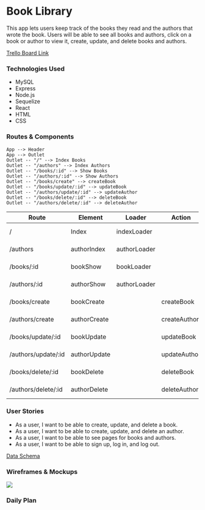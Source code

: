 # Book Library
This app lets users keep track of the books they read and the authors that wrote the book. Users will be able to see all books and authors, click on a book or author to view it, create, update, and delete books and authors. 

[Trello Board Link](https://trello.com/b/e9tUtCcX/capstone)

### Technologies Used
- MySQL
- Express
- Node.js
- Sequelize
- React
- HTML
- CSS

### Routes & Components
```
App --> Header
App --> Outlet
Outlet -- "/" --> Index Books
Outlet -- "/authors" --> Index Authors
Outlet -- "/books/:id" --> Show Books
Outlet -- "/authors/:id" --> Show Authors
Outlet -- "/books/create" --> createBook
Outlet -- "/books/update/:id" --> updateBook
Outlet -- "/authors/update/:id" --> updateAuthor
Outlet -- "/books/delete/:id" --> deleteBook
Outlet -- "/authors/delete/:id" --> deleteAuthor
```

| Route | Element | Loader | Action | Summary |
| ----- | ------- | ------ | ------ | ------- |
|   /   |  Index  | indexLoader |   | Show all books |
| /authors | authorIndex | authorLoader | | Show all authors |
| /books/:id | bookShow | bookLoader | | Show one book |
| /authors/:id | authorShow | authorLoader | | Show one author |
| /books/create | bookCreate | | createBook | Create a book |
| /authors/create | authorCreate | | createAuthor | Create an author |
| /books/update/:id | bookUpdate | | updateBook | Update a book |
| /authors/update/:id | authorUpdate | | updateAuthor | Update an author |
| /books/delete/:id | bookDelete | | deleteBook | Delete a book |
| /authors/delete/:id | authorDelete | | deleteAuthor | Delete an author |

### User Stories
- As a user, I want to be able to create, update, and delete a book.
- As a user, I want to be able to create, update, and delete an author.
- As a user, I want to be able to see pages for books and authors.
- As a user, I want to be able to sign up, log in, and log out.

[Data Schema](https://drawsql.app/teams/seir-turmeric/diagrams/capstone)

### Wireframes & Mockups

<img src="https://i.imgur.com/krnqX2j.png"/>

### Daily Plan
